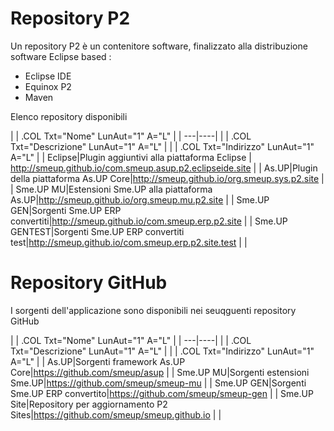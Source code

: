 # Repository P2

Un repository P2 è un contenitore software, finalizzato alla distribuzione software Eclipse based : 
* Eclipse IDE
* Equinox P2
* Maven

Elenco repository disponibili


| 
| .COL Txt="Nome" LunAut="1" A="L" |
| ---|----|
| 
| .COL Txt="Descrizione" LunAut="1" A="L" |
| 
| .COL Txt="Indirizzo" LunAut="1" A="L" |
| Eclipse|Plugin aggiuntivi alla piattaforma Eclipse | http://smeup.github.io/com.smeup.asup.p2.eclipseide.site |
| As.UP|Plugin della piattaforma As.UP Core|http://smeup.github.io/org.smeup.sys.p2.site |
| Sme.UP MU|Estensioni Sme.UP alla piattaforma As.UP|http://smeup.github.io/org.smeup.mu.p2.site |
| Sme.UP GEN|Sorgenti Sme.UP ERP convertiti|http://smeup.github.io/com.smeup.erp.p2.site |
| Sme.UP GENTEST|Sorgenti Sme.UP ERP convertiti test|http://smeup.github.io/com.smeup.erp.p2.site.test |
| 


# Repository GitHub

I sorgenti dell'applicazione sono disponibili nei seuqguenti repository GitHub

| 
| .COL Txt="Nome" LunAut="1" A="L" |
| ---|----|
| 
| .COL Txt="Descrizione" LunAut="1" A="L" |
| 
| .COL Txt="Indirizzo" LunAut="1" A="L" |
| As.UP|Sorgenti framework As.UP Core|https://github.com/smeup/asup |
| Sme.UP MU|Sorgenti estensioni Sme.UP|https://github.com/smeup/smeup-mu |
| Sme.UP GEN|Sorgenti Sme.UP ERP convertito|https://github.com/smeup/smeup-gen |
| Sme.UP Site|Repository per aggiornamento P2 Sites|https://github.com/smeup/smeup.github.io |
| 

